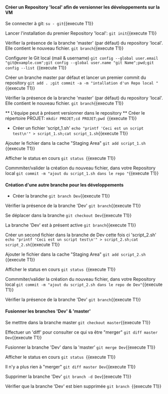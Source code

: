  
 
#### Créer un Repository 'local' afin de versionner les développements sur la VM

 Se connecter à git:
 `su - git`{{execute T1}}
   
 Lancer l'installation du premier Repository 'local':
 `git init`{{execute T1}}
 
  Vérifier la présence de la branche 'master' (par défaut) du repository 'local'. Elle contient le nouveau fichier.
 `git branch`{{execute T1}}
 
 Configurer le Git local (mail & username)
  `git config --global user.email "git@example.com";git config --global user.name "git Name";pwd;git config --list `{{execute T1}}
  
 Créer un branche master par défaut et lancer un premier commit du repository
 `git add . ;git commit -a -m "intallation d'un Repo local "  `{{execute T1}}
 
  Vérifier la présence de la branche 'master' (par défaut) du repository 'local'. Elle contient le nouveau fichier.
 `git branch`{{execute T1}}
  
** L'équipe peut à présent versionner dans le repository  **
  Créer le répertoire PROJET:
 `mkdir PROJET;cd PROJET;pwd `{{execute T1}}
 
 - Créer un fichier 'script_1.sh'
 `echo "printf 'Ceci est un script test\n'" > script_1.sh;cat script_1.sh`{{execute T1}}
 
 Ajouter le fichier dans la cache "Staging Area"
 `git add script_1.sh `{{execute T1}}
 
  Afficher le status en cours
 `git status `{{execute T1}}
 
 Commmiter/valider la création du nouveau fichier, dans votre Repository local 
  `git commit -m "ajout du script_1.sh dans le repo "`{{execute T1}}
   
 
 
#### Création d'une autre branche pour les développements 
 - Créer la branche
 `git branch Dev`{{execute T1}}
 
 Vérifier la présence de la branche 'Dev'
 `git branch`{{execute T1}}

 Se déplacer dans la branche
 `git checkout Dev`{{execute T1}}

 La branche 'Dev' est à présent active
 `git branch`{{execute T1}}
 
 Créer un second fichier dans la branche de Dev cette fois ci 'script_2.sh'
 `echo "printf 'Ceci est un script test\n'" > script_2.sh;cat script_2.sh`{{execute T1}}
 
 Ajouter le fichier dans la cache "Staging Area"
 `git add script_2.sh `{{execute T1}}
 
 Afficher le status en cours
 `git status `{{execute T1}}
 
 Commmiter/valider la création du nouveau fichier, dans votre Repository local 
 `git commit -m "ajout du script_2.sh dans le repo de Dev"`{{execute T1}}
   
 Vérifier la présence de la branche 'Dev'
 `git branch`{{execute T1}}
 
#### Fusionner les branches 'Dev' & 'master'

 Se metttre dans la branche master 
 `git checkout master`{{execute T1}}
 
  Effectuer un 'diff' pour consulter ce qui va être "merger" 
 `git diff master Dev`{{execute T1}}

 Fusionner la branche 'Dev' dans la  'master'
 `git merge Dev`{{execute T1}}
  
 Afficher le status en cours
 `git status `{{execute T1}}
 
 Il n'y a plus rien à "merger"
 `git diff master Dev`{{execute T1}}
 
 Supprimer la branche 'Dev'
 `git branch -d Dev`{{execute T1}}

 Vérifier que la branche 'Dev' est bien supprimée
 `git branch `{{execute T1}}
